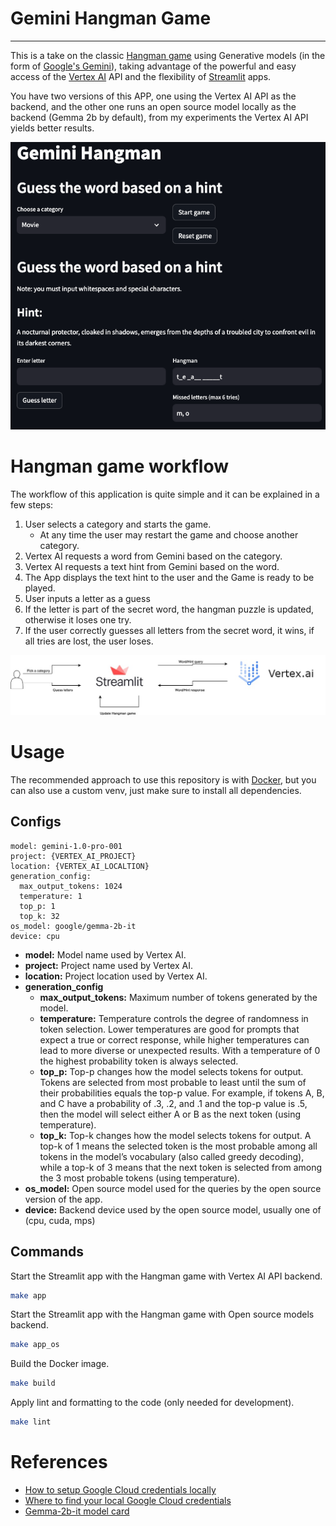 # Gemini Hangman Game

---

This is a take on the classic [Hangman game](https://en.wikipedia.org/wiki/Hangman_(game)) using Generative models (in the form of [Google's Gemini](https://gemini.google.com/app)), taking advantage of the powerful and easy access of the [Vertex AI](https://cloud.google.com/vertex-ai) API and the flexibility of [Streamlit](https://streamlit.io) apps.

You have two versions of this APP, one using the Vertex AI API as the backend, and the other one runs an open source model locally as the backend (Gemma 2b by default), from my experiments the Vertex AI API yields better results.

![](./assets/hangman_app_demo.png)

# Hangman game workflow

The workflow of this application is quite simple and it can be explained in a few steps:
1. User selects a category and starts the game.
   - At any time the user may restart the game and choose another category.
2. Vertex AI requests a word from Gemini based on the category.
3. Vertex AI requests a text hint from Gemini based on the word.
4. The App displays the text hint to the user and the Game is ready to be played.
5. User inputs a letter as a guess
6. If the letter is part of the secret word, the hangman puzzle is updated, otherwise it loses one try.
7. If the user correctly guesses all letters from the secret word, it wins, if all tries are lost, the user loses.

![](./assets/hangman_diagram.jpg)

# Usage
The recommended approach to use this repository is with [Docker](https://docs.docker.com/), but you can also use a custom venv, just make sure to install all dependencies.

## Configs
```
model: gemini-1.0-pro-001
project: {VERTEX_AI_PROJECT}
location: {VERTEX_AI_LOCALTION}
generation_config:
  max_output_tokens: 1024
  temperature: 1
  top_p: 1
  top_k: 32
os_model: google/gemma-2b-it
device: cpu
```
- **model:** Model name used by Vertex AI.
- **project:** Project name used by Vertex AI.
- **location:** Project location used by Vertex AI.
- **generation_config**
  - **max_output_tokens:** Maximum number of tokens generated by the model.
  - **temperature:** Temperature controls the degree of randomness in token selection. Lower temperatures are good for prompts that expect a true or correct response, while higher temperatures can lead to more diverse or unexpected results. With a temperature of 0 the highest probability token is always selected.
  - **top_p:** Top-p changes how the model selects tokens for output. Tokens are selected from most probable to least until the sum of their probabilities equals the top-p value. For example, if tokens A, B, and C have a probability of .3, .2, and .1 and the top-p value is .5, then the model will select either A or B as the next token (using temperature).
  - **top_k:** Top-k changes how the model selects tokens for output. A top-k of 1 means the selected token is the most probable among all tokens in the model’s vocabulary (also called greedy decoding), while a top-k of 3 means that the next token is selected from among the 3 most probable tokens (using temperature).
- **os_model:** Open source model used for the queries by the open source version of the app.
- **device:** Backend device used by the open source model, usually one of (cpu, cuda, mps)

## Commands

Start the Streamlit app with the Hangman game with Vertex AI API backend.
```bash
make app
```

Start the Streamlit app with the Hangman game with Open source models backend.
```bash
make app_os
```

Build the Docker image.
```bash
make build
```

Apply lint and formatting to the code (only needed for development).
```bash
make lint
```

# References
- [How to setup Google Cloud credentials locally](https://cloud.google.com/docs/authentication/provide-credentials-adc#local-dev)
- [Where to find your local Google Cloud credentials](https://cloud.google.com/docs/authentication/application-default-credentials#personal)
- [Gemma-2b-it model card](https://huggingface.co/google/gemma-2b-it)